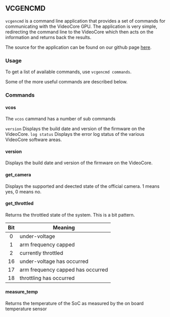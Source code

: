 ## VCGENCMD

`vcgencmd` is a command line application that provides a set of commands for communicating with the VideoCore GPU. The application is very simple, redirecting the command line to the VideoCore which then acts on the information and returns back the results.

The source for the application can be found on our github page [here](https://github.com/raspberrypi/userland/tree/master/host_applications/linux/apps/gencmd).

### Usage

To get a list of available commands, use `vcgencmd commands`.

Some of the more useful  commands are described below.


### Commands 

#### vcos

The `vcos` cammand has a number of sub commands

`version` Displays the build date and version of the firmware on the VideoCore.
`log status` Displays the error log status of the various VideoCore software areas.

#### version

Displays the build date and version of the firmware on the VideoCore.

#### get_camera

Displays the supported and deected state of the official camera. 1 means yes, 0 means no.

#### get_throttled

Returns the throttled state of the system. This is a bit pattern.

| Bit | Meaning |
|:---:|---------|
| 0   | under-voltage |
| 1   | arm frequency capped |
| 2   | currently throttled |
| 16  | under-voltage has occurred |
| 17  | arm frequency capped has occurred |
| 18  |throttling has occurred |

#### measure_temp

Returns the temperature of the SoC as measured by the on board temperature sensor

